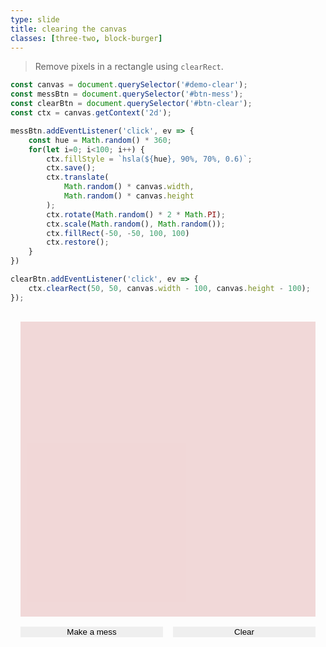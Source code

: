 ```yaml
---
type: slide
title: clearing the canvas
classes: [three-two, block-burger]
---
```


> Remove pixels in a rectangle using `clearRect`.

```js
const canvas = document.querySelector('#demo-clear');
const messBtn = document.querySelector('#btn-mess');
const clearBtn = document.querySelector('#btn-clear');
const ctx = canvas.getContext('2d');

messBtn.addEventListener('click', ev => {
    const hue = Math.random() * 360;
    for(let i=0; i<100; i++) {
        ctx.fillStyle = `hsla(${hue}, 90%, 70%, 0.6)`;                
        ctx.save();
        ctx.translate(
            Math.random() * canvas.width, 
            Math.random() * canvas.height
        );
        ctx.rotate(Math.random() * 2 * Math.PI);
        ctx.scale(Math.random(), Math.random());
        ctx.fillRect(-50, -50, 100, 100)
        ctx.restore();
    }
})

clearBtn.addEventListener('click', ev => {
    ctx.clearRect(50, 50, canvas.width - 100, canvas.height - 100);
});
```

<div>
    <canvas id="demo-clear" width="500" height="500"></canvas>
    <button id="btn-mess">Make a mess</button>
    <button id="btn-clear">Clear</button>
</div>

<style>
    div:has(>#demo-clear) {
        background-image: url(https://picsum.photos/1500/1500);
        background-size: cover;
        display: grid;
        grid-template-columns: 1fr 1fr;
        gap: 1rem;
        padding: 1rem;
        > button {
            border: none;
        }
    }
    #demo-clear {
        background: hsla(0, 50%, 50%, 0.2);
        grid-column: span 2;
    }
</style>

<script type="module">
const canvas = document.querySelector('#demo-clear');
const messBtn = document.querySelector('#btn-mess');
const clearBtn = document.querySelector('#btn-clear');
const ctx = canvas.getContext('2d');

messBtn.addEventListener('click', ev => {
    const hue = Math.random() * 360;
    for(let i=0; i<100; i++) {
        ctx.fillStyle = `hsla(${hue}, 90%, 70%, 0.6)`;                
        ctx.save();
        ctx.translate(
            Math.random() * canvas.width, 
            Math.random() * canvas.height
        );
        ctx.rotate(Math.random() * 2 * Math.PI);
        ctx.scale(Math.random(), Math.random());
        ctx.fillRect(-50, -50, 100, 100)
        ctx.restore();
    }
})

clearBtn.addEventListener('click', ev => {
    ctx.clearRect(50, 50, canvas.width - 100, canvas.height - 100);
});
</script>